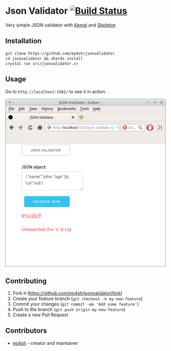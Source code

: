 # Json Validator [![Build Status](https://travis-ci.org/ep4sh/jsonvalidator.svg?branch=master)](https://travis-ci.org/ep4sh/jsonvalidator)

Very simple JSON validator with [Kemal](https://github.com/sdogruyol/kemal) and [Skeleton](http://getskeleton.com)

## Installation

```
git clone https://github.com/ep4sh/jsonvalidator
cd jsonvalidator && shards install
crystal run src/jsonvalidator.cr
```

## Usage

Go to `http://localhost:1502/` to see it in action.

![JSONValidator](/images/JSONValidator.png)

## Contributing

1.  Fork it (<https://github.com/ep4sh/jsonvalidator/fork>)
2.  Create your feature branch (`git checkout -b my-new-feature`)
3.  Commit your changes (`git commit -am 'Add some feature'`)
4.  Push to the branch (`git push origin my-new-feature`)
5.  Create a new Pull Request

## Contributors

* [ep4sh](https://github.com/ep4sh) - creator and maintainer
